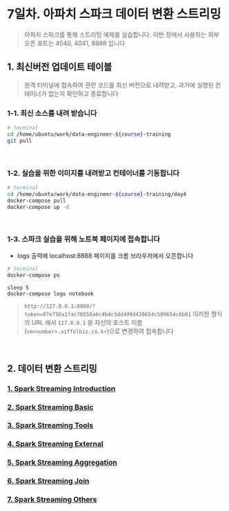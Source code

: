 # 7일차. 아파치 스파크 데이터 변환 스트리밍

> 아파치 스파크를 통해 스트리밍 예제를 실습합니다. 이번 장에서 사용하는 외부 오픈 포트는 4040, 4041, 8888 입니다


## 1. 최신버전 업데이트 테이블

> 원격 터미널에 접속하여 관련 코드를 최신 버전으로 내려받고, 과거에 실행된 컨테이너가 없는지 확인하고 종료합니다

### 1-1. 최신 소스를 내려 받습니다
```bash
# terminal
cd /home/ubuntu/work/data-engineer-${course}-training
git pull
```
<br>

### 1-2. 실습을 위한 이미지를 내려받고 컨테이너를 기동합니다
```bash
# terminal
cd /home/ubuntu/work/data-engineer-${course}-training/day4
docker-compose pull
docker-compose up -d
```
<br>

### 1-3. 스파크 실습을 위해 노트북 페이지에 접속합니다
* logs 출력에 localhost:8888 페이지를 크롬 브라우저에서 오픈합니다
```bash
# terminal
docker-compose ps

sleep 5
docker-compose logs notebook
```
> `http://127.0.0.1:8888/?token=87e758a1fac70558a6c4b4c5dd499d420654c509654c6b01` 이러한 형식의 URL 에서 `127.0.0.1` 을 자신의 호스트 이름(`vm<number>.aiffelbiz.co.kr`)으로 변경하여 접속합니다
<br>


## 2. 데이터 변환 스트리밍

### [1. Spark Streaming Introduction](http://htmlpreview.github.io/?https://github.com/psyoblade/data-engineer-intermediate-training/blob/master/day4/notebooks/lgde-spark-stream/lgde-spark-stream-1-introduction.html)
### [2. Spark Streaming Basic](http://htmlpreview.github.io/?https://github.com/psyoblade/data-engineer-intermediate-training/blob/master/day4/notebooks/lgde-spark-stream/lgde-spark-stream-2-basic.html)
### [3. Spark Streaming Tools](http://htmlpreview.github.io/?https://github.com/psyoblade/data-engineer-intermediate-training/blob/master/day4/notebooks/lgde-spark-stream/lgde-spark-stream-3-tools.html)
### [4. Spark Streaming External](http://htmlpreview.github.io/?https://github.com/psyoblade/data-engineer-intermediate-training/blob/master/day4/notebooks/lgde-spark-stream/lgde-spark-stream-4-external.html)
### [5. Spark Streaming Aggregation](http://htmlpreview.github.io/?https://github.com/psyoblade/data-engineer-intermediate-training/blob/master/day4/notebooks/lgde-spark-stream/lgde-spark-stream-5-aggregation.html)
### [6. Spark Streaming Join](http://htmlpreview.github.io/?https://github.com/psyoblade/data-engineer-intermediate-training/blob/master/day4/notebooks/lgde-spark-stream/lgde-spark-stream-6-join.html)
### [7. Spark Streaming Others](http://htmlpreview.github.io/?https://github.com/psyoblade/data-engineer-intermediate-training/blob/master/day4/notebooks/lgde-spark-stream/lgde-spark-stream-7-others.html)

<br>

